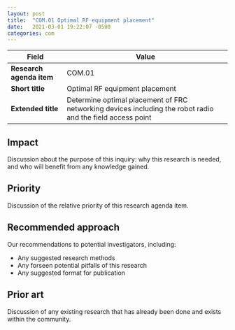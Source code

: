 ```yaml
---
layout: post
title:  "COM.01 Optimal RF equipment placement"
date:   2021-03-01 19:22:07 -0500
categories: com
---
```


| Field  | Value |
| ------------- | ------------- |
| **Research agenda item**  | COM.01  |
| **Short title**  | Optimal RF equipment placement  |
| **Extended title**  | Determine optimal placement of FRC networking devices including the robot radio and the field access point  |

## Impact
Discussion about the purpose of this inquiry: why this research is needed, and who will benefit from any knowledge gained.

## Priority
Discussion of the relative priority of this research agenda item.

## Recommended approach
Our recommendations to potential investigators, including:
- Any suggested research methods
- Any forseen potential pitfalls of this research
- Any suggested format for publication

## Prior art
Discussion of any existing research that has already been done and exists within the community.
